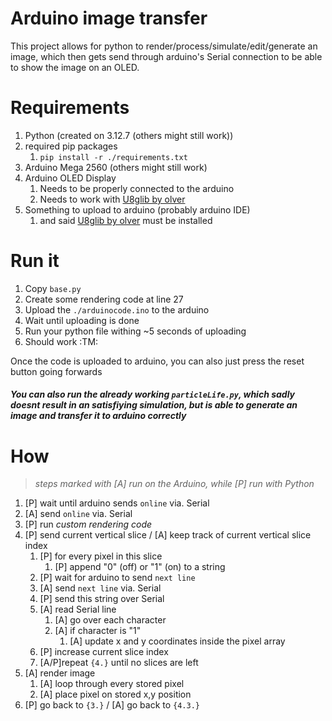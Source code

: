 # Arduino image transfer
This project allows for python to render/process/simulate/edit/generate an image, which then gets send through arduino's Serial connection to be able to show the image on an OLED.

# Requirements
1. Python (created on 3.12.7 (others might still work))
2. required pip packages
    1. `pip install -r ./requirements.txt`
3. Arduino Mega 2560 (others might still work)
4. Arduino OLED Display
    1. Needs to be properly connected to the arduino
    2. Needs to work with [U8glib by olver](https://github.com/olikraus/u8glib)
5. Something to upload to arduino (probably arduino IDE)
    1. and said [U8glib by olver](https://github.com/olikraus/u8glib) must be installed

# Run it
1. Copy `base.py`
2. Create some rendering code at line 27
3. Upload the `./arduinocode.ino` to the arduino
4. Wait until uploading is done
5. Run your python file withing ~5 seconds of uploading 
6. Should work :TM:

Once the code is uploaded to arduino, you can also just press the reset button going forwards

##### You can also run the already working `particleLife.py`, which sadly doesnt result in an satisfiying simulation, but is able to generate an image and transfer it to arduino correctly

# How
> *steps marked with [A] run on the Arduino, while [P] run with Python*

1. [P] wait until arduino sends `online` via. Serial
2. [A] send `online` via. Serial
3. [P] run *custom rendering code*
4. [P] send current vertical slice / [A] keep track of current vertical slice index
    1. [P] for every pixel in this slice
        1. [P] append "0" (off) or "1" (on) to a string
    2. [P] wait for arduino to send `next line`
    3. [A] send `next line` via. Serial
    4. [P] send this string over Serial
    5. [A] read Serial line
        1. [A] go over each character
        2. [A] if character is "1"
            1. [A] update x and y coordinates inside the pixel array
    6. [P] increase current slice index
    7. [A/P]repeat `{4.}` until no slices are left
5. [A] render image
    1. [A] loop through every stored pixel
    2. [A] place pixel on stored x,y position
6. [P] go back to `{3.}` / [A] go back to `{4.3.}`